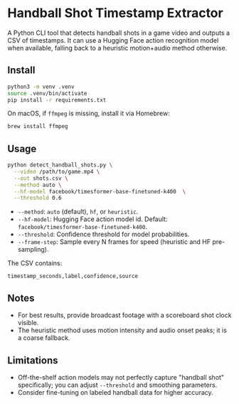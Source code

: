 # Handball Shot Timestamp Extractor

A Python CLI tool that detects handball shots in a game video and outputs a CSV of timestamps. It can use a Hugging Face action recognition model when available, falling back to a heuristic motion+audio method otherwise.

## Install

```bash
python3 -m venv .venv
source .venv/bin/activate
pip install -r requirements.txt
```

On macOS, if `ffmpeg` is missing, install it via Homebrew:

```bash
brew install ffmpeg
```

## Usage

```bash
python detect_handball_shots.py \
  --video /path/to/game.mp4 \
  --out shots.csv \
  --method auto \
  --hf-model facebook/timesformer-base-finetuned-k400  \
  --threshold 0.6
```

- `--method`: `auto` (default), `hf`, or `heuristic`.
- `--hf-model`: Hugging Face action model id. Default: `facebook/timesformer-base-finetuned-k400`.
- `--threshold`: Confidence threshold for model probabilities.
- `--frame-step`: Sample every N frames for speed (heuristic and HF pre-sampling).

The CSV contains:

```
timestamp_seconds,label,confidence,source
```

## Notes
- For best results, provide broadcast footage with a scoreboard shot clock visible.
- The heuristic method uses motion intensity and audio onset peaks; it is a coarse fallback.

## Limitations
- Off-the-shelf action models may not perfectly capture "handball shot" specifically; you can adjust `--threshold` and smoothing parameters.
- Consider fine-tuning on labeled handball data for higher accuracy.
